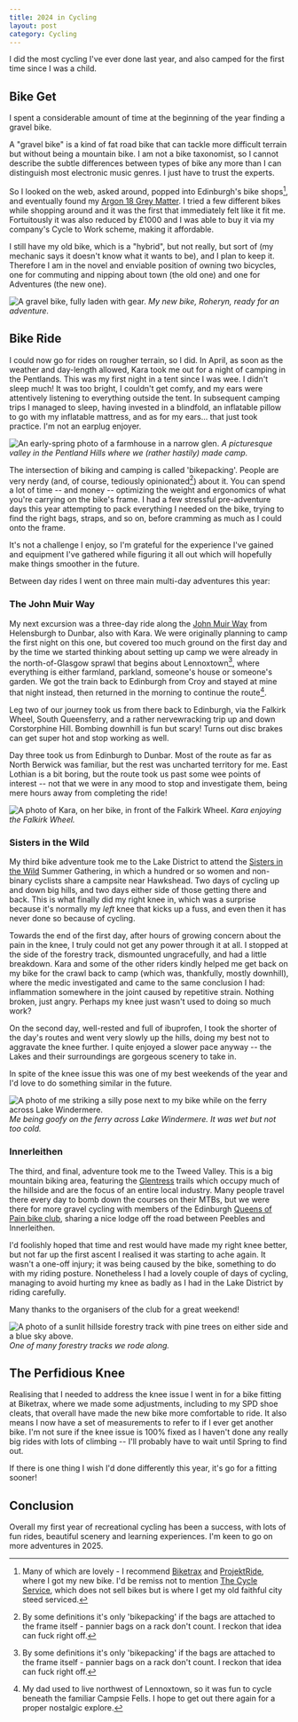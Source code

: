 ```yaml
---
title: 2024 in Cycling
layout: post
category: Cycling
---
```


I did the most cycling I've ever done last year, and also camped for the first time since I was a child.

## Bike Get

I spent a considerable amount of time at the beginning of the year finding a gravel bike.

A "gravel bike" is a kind of fat road bike that can tackle more difficult terrain but without being a mountain bike. I am not a bike taxonomist, so I cannot describe the subtle differences between types of bike any more than I can distinguish most electronic music genres. I just have to trust the experts.

So I looked on the web, asked around, popped into Edinburgh's bike shops[^1], and eventually found my [Argon 18 Grey Matter][greymatter]. I tried a few different bikes while shopping around and it was the first that immediately felt like it fit me. Fortuitously it was also reduced by £1000 and I was able to buy it via my company's Cycle to Work scheme, making it affordable. 

[greymatter]: https://www.argon18.com/en/bikes/gravel/grey-matter

[^1]: Many of which are lovely - I recommend [Biketrax](https://www.biketrax.co.uk/) and [ProjektRide](https://projektride.co.uk/), where I got my new bike. I'd be remiss not to mention [The Cycle Service](https://www.thecycleservice.co.uk/), which does not sell bikes but is where I get my old faithful city steed serviced.

I still have my old bike, which is a "hybrid", but not really, but sort of (my mechanic says it doesn't know what it wants to be), and I plan to keep it. Therefore I am in the novel and enviable position of owning two bicycles, one for commuting and nipping about town (the old one) and one for Adventures (the new one).

![A gravel bike, fully laden with gear.](/images/2025/01/2024-in-cycling/bike.jpg)
*My new bike, Roheryn, ready for an adventure.*

## Bike Ride

I could now go for rides on rougher terrain, so I did. In April, as soon as the weather and day-length allowed, Kara took me out for a night of camping in the Pentlands. This was my first night in a tent since I was wee. I didn't sleep much! It was too bright, I couldn't get comfy, and my ears were attentively listening to everything outside the tent. In subsequent camping trips I managed to sleep, having invested in a blindfold, an inflatable pillow to go with my inflatable mattress, and as for my ears... that just took practice. I'm not an earplug enjoyer.

![An early-spring photo of a farmhouse in a narrow glen.](/images/2025/01/2024-in-cycling/the-saddle.jpg)
*A picturesque valley in the Pentland Hills where we (rather hastily) made camp.*

The intersection of biking and camping is called 'bikepacking'. People are very nerdy (and, of course, tediously opinionated[^2]) about it. You can spend a lot of time -- and money -- optimizing the weight and ergonomics of what you're carrying on the bike's frame. I had a few stressful pre-adventure days this year attempting to pack everything I needed on the bike, trying to find the right bags, straps, and so on, before cramming as much as I could onto the frame.

[^2]: By some definitions it's only 'bikepacking' if the bags are attached to the frame itself - pannier bags on a rack don't count. I reckon that idea can fuck right off.

It's not a challenge I enjoy, so I'm grateful for the experience I've gained and equipment I've gathered while figuring it all out which will hopefully make things smoother in the future. 

Between day rides I went on three main multi-day adventures this year:

### The John Muir Way

My next excursion was a three-day ride along the [John Muir Way](https://johnmuirway.org/) from Helensburgh to Dunbar, also with Kara. We were originally planning to camp the first night on this one, but covered too much ground on the first day and by the time we started thinking about setting up camp we were already in the north-of-Glasgow sprawl that begins about Lennoxtown[^2], where everything is either farmland, parkland, someone's house or someone's garden. We got the train back to Edinburgh from Croy and stayed at mine that night instead, then returned in the morning to continue the route[^3]. 

Leg two of our journey took us from there back to Edinburgh, via the Falkirk Wheel, South Queensferry, and a rather nervewracking trip up and down Corstorphine Hill. Bombing downhill is fun but scary! Turns out disc brakes can get super hot and stop working as well.

Day three took us from Edinburgh to Dunbar. Most of the route as far as North Berwick was familiar, but the rest was uncharted territory for me. East Lothian is a bit boring, but the route took us past some wee points of interest -- not that we were in any mood to stop and investigate them, being mere hours away from completing the ride!

[^3]: My dad used to live northwest of Lennoxtown, so it was fun to cycle beneath the familiar Campsie Fells. I hope to get out there again for a proper nostalgic explore.
[^4]: The day after we finished the ride, we discovered we'd left some of our camping equipment on one of the trains. A big disaster! Despite calls to lost property, we didn't get it back, which soured our memories of the trip somewhat. I keep wondering if we left it on the first train, and therefore would not have been able to camp on the first night anyway -- and wondering how we would have reacted to suddenly discovering our error while on the trail 😰

![A photo of Kara, on her bike, in front of the Falkirk Wheel.](/images/2025/01/2024-in-cycling/kara-at-the-falkirk-wheel.jpg)
*Kara enjoying the Falkirk Wheel.*

### Sisters in the Wild

My third bike adventure took me to the Lake District to attend the [Sisters in the Wild](sitw) Summer Gathering, in which a hundred or so women and non-binary cyclists share a campsite near Hawkshead. Two days of cycling up and down big hills, and two days either side of those getting there and back. This is what finally did my right knee in, which was a surprise because it's normally my *left* knee that kicks up a fuss, and even then it has never done so because of cycling. 

[sitw]: https://sistersinthewild.com/

Towards the end of the first day, after hours of growing concern about the pain in the knee, I truly could not get any power through it at all. I stopped at the side of the forestry track, dismounted ungracefully, and had a little breakdown. Kara and some of the other riders kindly helped me get back on my bike for the crawl back to camp (which was, thankfully, mostly downhill), where the medic investigated and came to the same conclusion I had: inflammation somewhere in the joint caused by repetitive strain. Nothing broken, just angry. Perhaps my knee just wasn't used to doing so much work?

On the second day, well-rested and full of ibuprofen, I took the shorter of the day's routes and went very slowly up the hills, doing my best not to aggravate the knee further. I quite enjoyed a slower pace anyway -- the Lakes and their surroundings are gorgeous scenery to take in. 

In spite of the knee issue this was one of my best weekends of the year and I'd love to do something similar in the future.

![A photo of me striking a silly pose next to my bike while on the ferry across Lake Windermere.](/images/2025/01/2024-in-cycling/me-on-windermere.jpg "This shot is greatly elevated by the person in the background.")
*Me being goofy on the ferry across Lake Windermere. It was wet but not too cold.*

### Innerleithen

The third, and final, adventure took me to the Tweed Valley. This is a big mountain biking area, featuring the [Glentress](glentress) trails which occupy much of the hillside and are the focus of an entire local industry. Many people travel there every day to bomb down the courses on their MTBs, but we were there for more gravel cycling with members of the Edinburgh [Queens of Pain bike club](qop), sharing a nice lodge off the road between Peebles and Innerleithen.

[glentress]: https://www.visitscotland.com/info/see-do/glentress-7stanes-p317561
[qop]: https://www.instagram.com/queens.of.pain.cc/

I'd foolishly hoped that time and rest would have made my right knee better, but not far up the first ascent I realised it was starting to ache again. It wasn't a one-off injury; it was being caused by the bike, something to do with my riding posture. Nonetheless I had a lovely couple of days of cycling, managing to avoid hurting my knee as badly as I had in the Lake District by riding carefully. 

Many thanks to the organisers of the club for a great weekend!

![A photo of a sunlit hillside forestry track with pine trees on either side and a blue sky above.](/images/2025/01/2024-in-cycling/tweed-valley-forestry-track.jpg)
*One of many forestry tracks we rode along.*

## The Perfidious Knee

Realising that I needed to address the knee issue I went in for a bike fitting at Biketrax, where we made some adjustments, including to my SPD shoe cleats, that overall have made the new bike more comfortable to ride. It also means I now have a set of measurements to refer to if I ever get another bike. I'm not sure if the knee issue is 100% fixed as I haven't done any really big rides with lots of climbing -- I'll probably have to wait until Spring to find out.

If there is one thing I wish I'd done differently this year, it's go for a fitting sooner!

## Conclusion

Overall my first year of recreational cycling has been a success, with lots of fun rides, beautiful scenery and learning experiences. I'm keen to go on more adventures in 2025.